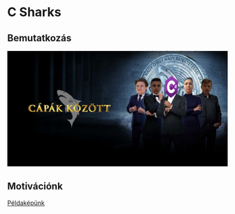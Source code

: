 # C Sharks

## Bemutatkozás
![C Sharks](Assets/team.png)

## Motivációnk
[Példaképünk](https://www.youtube.com/shorts/3d28W9NcumY)
